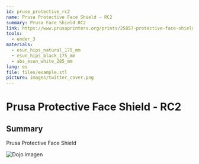 ```yaml
---
id: pruse_protective_rc2
name: Prusa Protective Face Shield - RC2
summary: Prusa Face Shield RC2
link: https://www.prusaprinters.org/prints/25857-protective-face-shield-
tools:
  - ender_3
materials:
  - esun_hips_natural_175_mm
  - esun_hips_black_175_mm
  - abs_esun_white_285_mm
lang: es
file: files/example.stl
picture: images/twitter_cover.png
---
```


# Prusa Protective Face Shield - RC2

## Summary

Prusa Protective Face Shield

![Dojo imagen](./twitter_cover.png)

